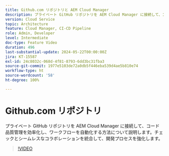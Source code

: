 ```yaml
---
title: Github.com リポジトリと AEM Cloud Manager
description: プライベート GitHub リポジトリを AEM Cloud Manager に接続して、コード品質チェックを合理化し、ワークフローを自動化して、開発効率を向上させます。
version: Cloud Service
topic: Architecture
feature: Cloud Manager, CI-CD Pipeline
role: Admin, Developer
level: Intermediate
doc-type: Feature Video
duration: 496
last-substantial-update: 2024-05-22T00:00:00Z
jira: KT-15587
exl-id: 24c8032c-068d-4f81-8793-6dd3bc31fba3
source-git-commit: 1977e5103de72a0db5f446eba539d4ae5b810e74
workflow-type: ht
source-wordcount: '58'
ht-degree: 100%

---
```


# Github.com リポジトリ

プライベート GitHub リポジトリを AEM Cloud Manager に接続して、コード品質管理を効率化し、ワークフローを自動化する方法について説明します。チェックとシームレスなコラボレーションを統合して、開発プロセスを強化します。

>[!VIDEO](https://video.tv.adobe.com/v/3429302/?learn=on)
